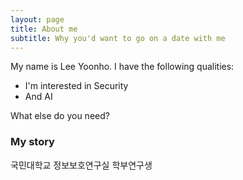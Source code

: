 ```yaml
---
layout: page
title: About me
subtitle: Why you'd want to go on a date with me
---
```


My name is Lee Yoonho. I have the following qualities:

- I'm interested in Security
- And AI

What else do you need?

### My story

국민대학교 정보보호연구실 학부연구생
